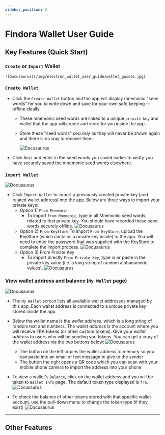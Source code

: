 ```yaml
---
sidebar_position: 2
---
```

# Findora Wallet User Guide

## Key Features (Quick Start)
### `Create` or `Import` Wallet 

    ![Docusaurus](/img/electron_wallet_user_guide/wallet_guide1.jpg)

### `Create Wallet`
  - Click the `Create Wallet` button and the app will display mnemonic "seed words" for you to write down and save for your own safe keeping — offline ideally. 
    - These mnemonic seed words are linked to a unique `private key` and wallet that the app will create and store for you inside the app. 
    - Store these "seed words" securely as they will never be shown again and there is no way to recover them.

        ![Docusaurus](/img/electron_wallet_user_guide/wallet_guide1.jpg)

 - Click `Next` and enter in the seed words you saved earlier to verify you have securely saved the mnemonic seed words elsewhere.

### `Import Wallet`
![Docusaurus](/img/electron_wallet_user_guide/wallet_guide1.jpg)
  - Click `Import Wallet` to import a previously created private key (and related wallet address) into the app. Below are three ways to import your private keys:
    - Option 1) `From Mnemonic`
      - To import `From Mnemonic`, type in all Mnemonic seed words related to that private key. You should have recorded these seed words securely offline.
      ![Docusaurus](/img/electron_wallet_user_guide/wallet_guide1.jpg)
    - Option 2) `From KeyStore`
      To import `From KeyStore`, upload the KeyStore (which contains a private key inside) to the app. You will need to enter the password that was supplied with the KeyStore to complete the import process.
      ![Docusaurus](/img/electron_wallet_user_guide/wallet_guide1.jpg)
    - Option 3) From Private Key
      - To import directly `From Private Key`, type in or paste in the private key value (i.e. a long string of random alphanumeric values).
      ![Docusaurus](/img/electron_wallet_user_guide/wallet_guide1.jpg)

### View wallet address and balance (`My Wallet` page)
![Docusaurus](/img/electron_wallet_user_guide/wallet_guide1.jpg)
- The `My Wallet` screen lists all available wallet addresses managed by this app. Each wallet address is connected to a unique private key stored inside the app.
- Below the wallet name is the _wallet address_, which is a long string of random text and numbers. The _wallet address_ is the account where you will receive FRA tokens (or other custom tokens). Give your _wallet address_ to users who will be sending you tokens. You can get a copy of the wallet address via the two buttons below:
![Docusaurus](/img/electron_wallet_user_guide/wallet_guide1.jpg)
  - The button on the left copies the wallet address to memory so you can paste into an email or text message to give to the sender 
  - The button the right opens a QR code which you can scan with your mobile phone camera to import the address into your phone

- To view a wallet's `Balance`, click on the wallet address and you will be taken to `Wallet Info` page. The default token type displayed is `fra`. 
![Docusaurus](/img/electron_wallet_user_guide/wallet_guide1.jpg)

- To check the balance of other tokens stored with that specific wallet account, use the pull-down menu to change the token type (if they exist)
![Docusaurus](/img/electron_wallet_user_guide/wallet_guide1.jpg)


---
## Other Features